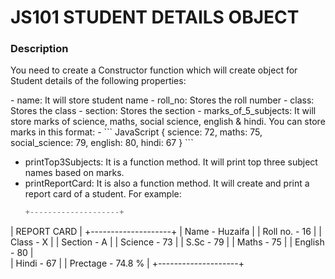 # JS101 STUDENT DETAILS OBJECT

### Description
<p>You need to create a Constructor function which will create object for Student details of the following properties:</p>
- name: It will store student name
- roll_no: Stores the roll number
- class: Stores the class
- section: Stores the section
- marks_of_5_subjects: It will store marks of science, maths, social science, english & hindi. You can store marks in this format:
- 
  ``` JavaScript
  {
    science: 72,
    maths: 75,
    social_science: 79,
    english: 80,
    hindi: 67
}
  ```

- printTop3Subjects: It is a function method. It will print top three subject names based on marks.
- printReportCard: It is also a function method. It will create and print a report card of a student. For example:
  ```javascript
  +--------------------+
|     REPORT CARD    |
+--------------------+
| Name     - Huzaifa |
| Roll no. - 16      |
| Class    - X       |
| Section  - A       |
| Science  - 73      |
| S.Sc     - 79      |
| Maths    - 75      |
| English  - 80      |     
| Hindi    - 67      |
| Prectage - 74.8 %  |
+--------------------+
  ```

  